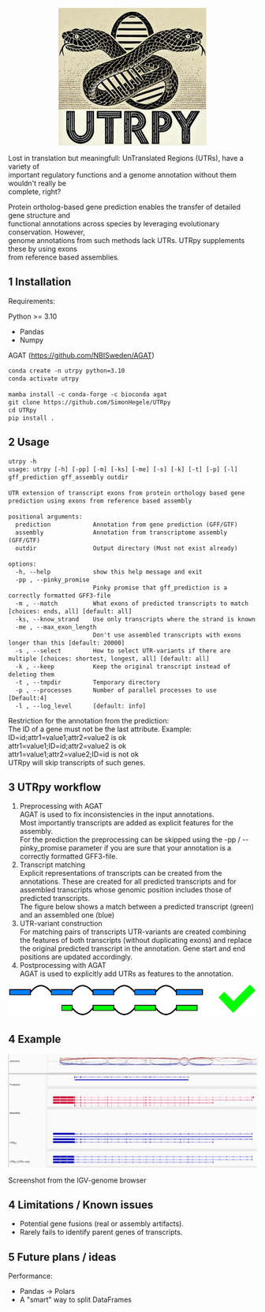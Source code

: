 <p align="center">
  <img src="figures/UTRpyLogo.png" width="300"/>
</p>

Lost in translation but meaningfull: UnTranslated Regions (UTRs), have a variety of<br>
important regulatory functions and a genome annotation without them wouldn't really be<br>
complete, right?

Protein ortholog-based gene prediction enables the transfer of detailed gene structure and<br>
functional annotations across species by leveraging evolutionary conservation. However,<br>
genome annotations from such methods lack UTRs. UTRpy supplements these by using exons<br>
from reference based
assemblies.

## 1 Installation

Requirements:

Python >= 3.10
- Pandas
- Numpy

AGAT (https://github.com/NBISweden/AGAT)

```
conda create -n utrpy python=3.10
conda activate utrpy

mamba install -c conda-forge -c bioconda agat
git clone https://github.com/SimonHegele/UTRpy
cd UTRpy
pip install .
```

## 2 Usage

```
utrpy -h
usage: utrpy [-h] [-pp] [-m] [-ks] [-me] [-s] [-k] [-t] [-p] [-l] gff_prediction gff_assembly outdir

UTR extension of transcript exons from protein orthology based gene prediction using exons from reference based assembly

positional arguments:
  prediction            Annotation from gene prediction (GFF/GTF)
  assembly              Annotation from transcriptome assembly (GFF/GTF)
  outdir                Output directory (Must not exist already)

options:
  -h, --help            show this help message and exit
  -pp , --pinky_promise
                        Pinky promise that gff_prediction is a correctly formatted GFF3-file
  -m , --match          What exons of predicted transcripts to match [choices: ends, all] [default: all]
  -ks, --know_strand    Use only transcripts where the strand is known
  -me , --max_exon_length
                        Don't use assembled transcripts with exons longer than this [default: 20000]
  -s , --select         How to select UTR-variants if there are multiple [choices: shortest, longest, all] [default: all]
  -k , --keep           Keep the original transcript instead of deleting them
  -t , --tmpdir         Temporary directory
  -p , --processes      Number of parallel processes to use [Default:4]
  -l , --log_level      [default: info]
```

Restriction for the annotation from the prediction:<br>
The ID of a gene must not be the last attribute. Example:<br>
ID=id;attr1=value1;attr2=value2 is ok<br>
attr1=value1;ID=id;attr2=value2 is ok<br>
attr1=value1;attr2=value2;ID=id is not ok<br>
UTRpy will skip transcripts of such genes.

## 3 UTRpy workflow

1. Preprocessing with AGAT<br>
AGAT is used to fix inconsistencies in the input annotations.<br>
Most importantly transcripts are added as explicit features for the assembly.<br> 
For the prediction the preprocessing can be skipped using the -pp / --pinky_promise parameter if you are sure that your annotation is a correctly formatted GFF3-file.
2. Transcript matching<br>
Explicit representations of transcripts can be created from the annotations.
These are created for all predicted transcripts and for assembled transcripts whose genomic position includes those of predicted transcripts.<br>
The figure below shows a match between a predicted transcript (green) and an assembled one (blue)
3. UTR-variant construction<br>
For matching pairs of transcripts UTR-variants are created combining the features of both transcripts (without duplicating exons) and replace the original predicted transcript in the annotation.
Gene start and end positions are updated accordingly.
4. Postprocessing with AGAT<br>
AGAT is used to explicitly add UTRs as features to the annotation.

<p align="center">
  <img src="figures/match.png" width="500"/>
</p>

## 4 Example

<p align="center">
  <img src="figures/IGV.png" width="800"/>
</p>
Screenshot from the IGV-genome browser

## 4 Limitations / Known issues

- Potential gene fusions (real or assembly artifacts).
- Rarely fails to identify parent genes of transcripts.

## 5 Future plans / ideas

Performance:
- Pandas -> Polars
- A "smart" way to split DataFrames
